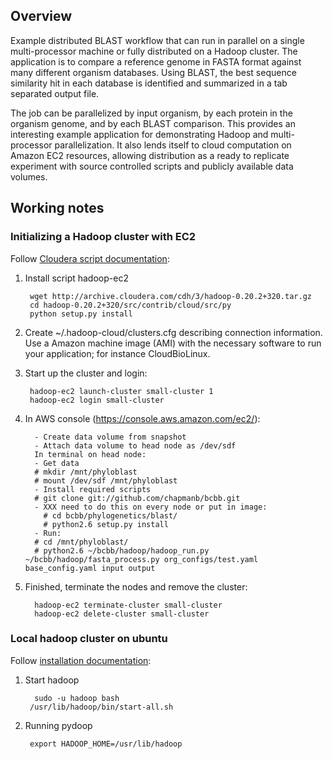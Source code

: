 ## Overview

Example distributed BLAST workflow that can run in parallel on a single
multi-processor machine or fully distributed on a Hadoop cluster. The
application is to compare a reference genome in FASTA format against many
different organism databases. Using BLAST, the best sequence similarity 
hit in each database is identified and summarized in a tab separated output
file.

The job can be parallelized by input organism, by each protein in the organism
genome, and by each BLAST comparison. This provides an interesting example
application for demonstrating Hadoop and multi-processor parallelization. It
also lends itself to cloud computation on Amazon EC2 resources, allowing 
distribution as a ready to replicate experiment with source controlled 
scripts and publicly available data volumes.

## Working notes

### Initializing a Hadoop cluster with EC2

Follow [Cloudera script documentation][1]:

1. Install script hadoop-ec2

        wget http://archive.cloudera.com/cdh/3/hadoop-0.20.2+320.tar.gz
        cd hadoop-0.20.2+320/src/contrib/cloud/src/py
        python setup.py install

2. Create ~/.hadoop-cloud/clusters.cfg describing connection information.
   Use a Amazon machine image (AMI) with the necessary software to
   run your application; for instance CloudBioLinux.

3. Start up the cluster and login:

        hadoop-ec2 launch-cluster small-cluster 1
        hadoop-ec2 login small-cluster

4. In AWS console (https://console.aws.amazon.com/ec2/):

         - Create data volume from snapshot
         - Attach data volume to head node as /dev/sdf
         In terminal on head node:
         - Get data
         # mkdir /mnt/phyloblast
         # mount /dev/sdf /mnt/phyloblast
         - Install required scripts
         # git clone git://github.com/chapmanb/bcbb.git
         - XXX need to do this on every node or put in image:
           # cd bcbb/phylogenetics/blast/
           # python2.6 setup.py install
         - Run:
         # cd /mnt/phyloblast/
         # python2.6 ~/bcbb/hadoop/hadoop_run.py ~/bcbb/hadoop/fasta_process.py org_configs/test.yaml base_config.yaml input output

[1]: https://wiki.cloudera.com/display/DOC/CDH+Cloud+Scripts

5. Finished, terminate the nodes and remove the cluster:

         hadoop-ec2 terminate-cluster small-cluster
         hadoop-ec2 delete-cluster small-cluster

### Local hadoop cluster on ubuntu

Follow [installation documentation][2]:

1. Start hadoop

         sudo -u hadoop bash
        /usr/lib/hadoop/bin/start-all.sh

2. Running pydoop

        export HADOOP_HOME=/usr/lib/hadoop

[2]: http://www.michael-noll.com/wiki/Running_Hadoop_On_Ubuntu_Linux_(Single-Node_Cluster)
